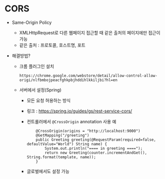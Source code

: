 # CORS


* Same-Origin Policy

  - XMLHttpRequest로 다른 웹페이지 접근할 때 같은 출처의 페이지에만 접근이 가능
  - 같은 출처 : 프로토콜, 호스트명, 포트

* 해결방법?

  * 크롬 플러그인 설치

    ~~~
    https://chrome.google.com/webstore/detail/allow-control-allow-origi/nlfbmbojpeacfghkpbjhddihlkkiljbi?hl=en
    ~~~

  * 서버에서 설정(Spring)

    * 모든 요청 허용하는 방식
    * 링크 : https://spring.io/guides/gs/rest-service-cors/


    * 컨트롤러에서 `@CrossOrigin` annotation 사용 예

      ~~~
          @CrossOrigin(origins = "http://localhost:9000")
          @GetMapping("/greeting")
          public Greeting greeting(@RequestParam(required=false, defaultValue="World") String name) {
              System.out.println("==== in greeting ====");
              return new Greeting(counter.incrementAndGet(), String.format(template, name));
          }
      ~~~

    * 글로벌에서도 설정 가능

